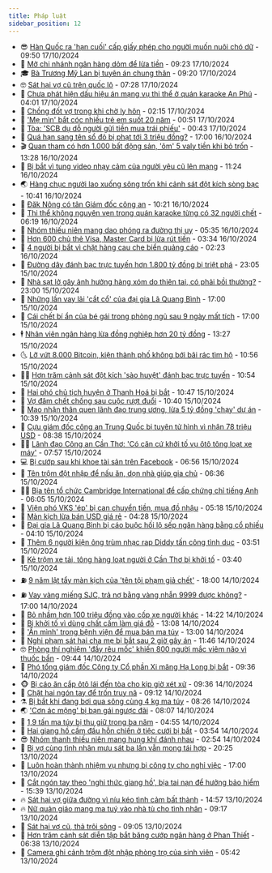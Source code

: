 ```yaml
---
title: Pháp luật
sidebar_position: 12
---
```


<!-- vnexpress-phap-luat:START -->
- 😎 [Hàn Quốc ra &#39;hạn cuối&#39; cấp giấy phép cho người muốn nuôi chó dữ](https://vnexpress.net/han-quoc-ra-han-cuoi-cap-giay-phep-cho-nguoi-muon-nuoi-cho-du-4805253.html) - 09:50 17/10/2024
- 🥰 [Mở chi nhánh ngân hàng dỏm để lừa tiền](https://vnexpress.net/mo-chi-nhanh-ngan-hang-dom-de-lua-tien-4805283.html) - 09:23 17/10/2024
- 🎓 [Bà Trương Mỹ Lan bị tuyên án chung thân](https://vnexpress.net/ba-truong-my-lan-bi-tuyen-an-chung-than-4805277.html) - 09:20 17/10/2024
- 🤓 [Sát hại vợ cũ trên quốc lộ](https://vnexpress.net/sat-hai-vo-cu-tren-quoc-lo-4805282.html) - 07:28 17/10/2024
- 🎊 [Chưa phát hiện dấu hiệu án mạng vụ thi thể ở quán karaoke An Phú](https://vnexpress.net/chua-phat-hien-dau-hieu-an-mang-vu-thi-the-o-quan-karaoke-an-phu-4805188.html) - 04:01 17/10/2024
- 🙉 [Chồng đốt vợ trong khi chờ ly hôn](https://vnexpress.net/chong-dot-vo-trong-khi-cho-ly-hon-4805109.html) - 02:15 17/10/2024
- 🤡 [&#39;Mẹ mìn&#39; bắt cóc nhiều trẻ em suốt 20 năm](https://vnexpress.net/me-min-bat-coc-nhieu-tre-em-suot-20-nam-4805045.html) - 00:51 17/10/2024
- 🗽 [Tòa: &#39;SCB dụ dỗ người gửi tiền mua trái phiếu&#39;](https://vnexpress.net/toa-scb-du-do-nguoi-gui-tien-mua-trai-phieu-4804926.html) - 00:43 17/10/2024
- 🌋 [Quá hạn sang tên sổ đỏ bị phạt tới 3 triệu đồng?](https://vnexpress.net/qua-han-sang-ten-so-do-bi-phat-toi-3-trieu-dong-4804316.html) - 17:00 16/10/2024
- 🎬 [Quan tham có hơn 1.000 bất động sản, &#39;ôm&#39; 5 valy tiền khi bỏ trốn](https://vnexpress.net/quan-tham-co-hon-1-000-bat-dong-san-dung-5-valy-van-chuyen-tien-mat-4804796.html) - 13:28 16/10/2024
- 💯 [Bị bắt vì tung video nhạy cảm của người yêu cũ lên mạng](https://vnexpress.net/bi-bat-vi-tung-video-nhay-cam-cua-nguoi-yeu-cu-len-mang-4804976.html) - 11:24 16/10/2024
- 🌏 [Hàng chục người lao xuống sông trốn khi cảnh sát đột kích sòng bạc](https://vnexpress.net/hang-chuc-nguoi-lao-xuong-song-tron-khi-canh-sat-dot-kich-song-bac-4804968.html) - 10:41 16/10/2024
- 🌊 [Đăk Nông có tân Giám đốc công an](https://vnexpress.net/dak-nong-co-tan-giam-doc-cong-an-4804973.html) - 10:21 16/10/2024
- 💂 [Thi thể không nguyên vẹn trong quán karaoke từng có 32 người chết](https://vnexpress.net/thi-the-khong-nguyen-ven-trong-quan-karaoke-tung-co-32-nguoi-chet-4804818.html) - 06:19 16/10/2024
- 🎡 [Nhóm thiếu niên mang dao phóng ra đường thị uy](https://video.vnexpress.net/nhom-thieu-nien-mang-dao-phong-ra-duong-thi-uy-4804460.html) - 05:35 16/10/2024
- 🫶 [Hơn 600 chủ thẻ Visa, Master Card bị lừa rút tiền](https://vnexpress.net/hon-600-chu-the-visa-master-card-bi-lua-rut-tien-4804583.html) - 03:34 16/10/2024
- 🐲 [4 người bị bắt vì chặt hàng cau che biển quảng cáo](https://vnexpress.net/4-nguoi-bi-bat-vi-chat-hang-cau-che-bien-quang-cao-4804646.html) - 02:23 16/10/2024
- 🚀 [Đường dây đánh bạc trực tuyến hơn 1.800 tỷ đồng bị triệt phá](https://vnexpress.net/duong-day-danh-bac-truc-tuyen-hon-1-800-ty-dong-bi-triet-pha-4804592.html) - 23:05 15/10/2024
- 🎊 [Nhà sạt lở gây ảnh hưởng hàng xóm do thiên tai, có phải bồi thường?](https://vnexpress.net/nha-sat-lo-gay-anh-huong-hang-xom-do-thien-tai-co-phai-boi-thuong-4804270.html) - 23:00 15/10/2024
- 🤗 [Những lần vay lãi &#39;cắt cổ&#39; của đại gia Lã Quang Bình](https://vnexpress.net/nhung-lan-vay-lai-cat-co-cua-dai-gia-la-quang-binh-4804576.html) - 17:00 15/10/2024
- 🗽 [Cái chết bí ẩn của bé gái trong phòng ngủ sau 9 ngày mất tích](https://vnexpress.net/cai-chet-bi-an-cua-be-gai-trong-phong-ngu-sau-9-ngay-mat-tich-4804544.html) - 17:00 15/10/2024
- 🕴 [Nhân viên ngân hàng lừa đồng nghiệp hơn 20 tỷ đồng](https://vnexpress.net/nhan-vien-ngan-hang-lua-dong-nghiep-hon-20-ty-dong-4804566.html) - 13:27 15/10/2024
- 🌜 [Lỡ vứt 8.000 Bitcoin, kiện thành phố không bới bãi rác tìm hộ](https://vnexpress.net/lo-vut-8-000-bitcoin-kien-thanh-pho-khong-boi-bai-rac-tim-ho-4804489.html) - 10:56 15/10/2024
- 🧑‍🏫 [Hơn trăm cảnh sát đột kích &#39;sào huyệt&#39; đánh bạc trực tuyến](https://vnexpress.net/hon-tram-canh-sat-dot-kich-sao-huyet-danh-bac-truc-tuyen-4804497.html) - 10:54 15/10/2024
- 🦩 [Hai phó chủ tịch huyện ở Thanh Hoá bị bắt](https://vnexpress.net/hai-pho-chu-tich-huyen-o-thanh-hoa-bi-bat-4804509.html) - 10:47 15/10/2024
- 💼 [Vợ đâm chết chồng sau cuộc rượt đuổi](https://vnexpress.net/vo-dam-chet-chong-sau-cuoc-ruot-duoi-4804457.html) - 10:40 15/10/2024
- 💫 [Mạo nhận thân quen lãnh đạo trung ương, lừa 5 tỷ đồng &#39;chạy&#39; dự án](https://vnexpress.net/mao-nhan-than-quen-lanh-dao-trung-uong-lua-5-ty-dong-chay-du-an-4804459.html) - 10:39 15/10/2024
- 🦅 [Cựu giám đốc công an Trung Quốc bị tuyên tử hình vì nhận 78 triệu USD](https://vnexpress.net/cuu-giam-doc-cong-an-trung-quoc-bi-tuyen-tu-hinh-vi-nhan-78-trieu-usd-4804408.html) - 08:38 15/10/2024
- 🧑‍💻 [Lãnh đạo Công an Cần Thơ: &#39;Có căn cứ khởi tố vụ ôtô tông loạt xe máy&#39;](https://vnexpress.net/lanh-dao-cong-an-can-tho-co-can-cu-khoi-to-vu-oto-tong-loat-xe-may-4804352.html) - 07:57 15/10/2024
- 💻 [Bị cướp sau khi khoe tài sản trên Facebook](https://vnexpress.net/bi-cuop-sau-khi-khoe-tai-san-tren-facebook-4804351.html) - 06:56 15/10/2024
- 🤠 [Tên trộm đột nhập để nấu ăn, dọn nhà giúp gia chủ](https://vnexpress.net/ten-trom-dot-nhap-de-nau-an-don-nha-giup-gia-chu-4804295.html) - 06:36 15/10/2024
- 🧑‍🏫 [Bịa tên tổ chức Cambridge International để cấp chứng chỉ tiếng Anh](https://vnexpress.net/bia-ten-to-chuc-cambridge-international-examinations-de-cap-chung-chi-tieng-anh-4804299.html) - 06:05 15/10/2024
- 🌈 [Viện phó VKS &#39;ép&#39; bị can chuyển tiền, mua đồ nhậu](https://vnexpress.net/vien-pho-vks-ep-bi-can-chuyen-tien-mua-do-nhau-4804319.html) - 05:18 15/10/2024
- 🌮 [Màn kịch lừa bán USD giá rẻ](https://vnexpress.net/man-kich-lua-ban-usd-gia-re-4804260.html) - 04:28 15/10/2024
- 🐲 [Đại gia Lã Quang Bình bị cáo buộc hối lộ sếp ngân hàng bằng cổ phiếu](https://vnexpress.net/dai-gia-la-quang-binh-bi-cao-buoc-hoi-lo-sep-ngan-hang-bang-co-phieu-4804265.html) - 04:10 15/10/2024
- 🧰 [Thêm 6 người kiện ông trùm nhạc rap Diddy tấn công tình dục](https://vnexpress.net/them-6-nguoi-kien-ong-trum-nhac-rap-diddy-tan-cong-tinh-duc-4804254.html) - 03:51 15/10/2024
- 💄 [Kẻ trộm xe tải, tông hàng loạt người ở Cần Thơ bị khởi tố](https://vnexpress.net/ke-trom-xe-tai-tong-hang-loat-nguoi-o-can-tho-bi-khoi-to-4804238.html) - 03:40 15/10/2024
- ⛽️ [9 năm lật tẩy màn kịch của &#39;tên tội phạm giả chết&#39;](https://vnexpress.net/9-nam-truy-tim-ke-cam-dau-giao-phai-hiep-dam-tre-em-4804000.html) - 18:00 14/10/2024
- ⛽️ [Vay vàng miếng SJC, trả nợ bằng vàng nhẫn 9999 được không?](https://vnexpress.net/vay-vang-sjc-tra-lai-bang-vang-nhan-9999-co-duoc-khong-4803113.html) - 17:00 14/10/2024
- 💂 [Bỏ nhầm hơn 100 triệu đồng vào cốp xe người khác](https://vnexpress.net/bo-nham-hon-100-trieu-dong-vao-cop-xe-nguoi-khac-4804093.html) - 14:22 14/10/2024
- 🤔 [Bị khởi tố vì dùng chất cấm làm giá đỗ](https://vnexpress.net/bi-khoi-to-vi-dung-chat-cam-lam-gia-do-4804083.html) - 13:08 14/10/2024
- 🧐 [&#39;Ẩn mình&#39; trong bệnh viện để mua bán ma túy](https://vnexpress.net/an-minh-trong-benh-vien-de-mua-ban-ma-tuy-4804081.html) - 13:00 14/10/2024
- 🎃 [Nghi phạm sát hại cha mẹ bị bắt sau 2 giờ gây án](https://vnexpress.net/nghi-pham-sat-hai-cha-me-bi-bat-sau-2-gio-gay-an-4804077.html) - 11:46 14/10/2024
- 🤓 [Phòng thí nghiệm &#39;đầy rêu mốc&#39; khiến 800 người mắc viêm não vì thuốc bẩn](https://vnexpress.net/phong-thi-nghiem-day-reu-moc-khien-800-nguoi-mac-viem-nao-vi-thuoc-ban-4804006.html) - 09:44 14/10/2024
- 💃 [Phó tổng giám đốc Công ty Cổ phần Xi măng Hạ Long bị bắt](https://vnexpress.net/pho-tong-giam-doc-cong-ty-co-phan-xi-mang-ha-long-bi-bat-4803998.html) - 09:36 14/10/2024
- 🐵 [Bị cáo ăn cắp ôtô lái đến tòa cho kịp giờ xét xử](https://vnexpress.net/bi-cao-an-cap-oto-lai-den-toa-cho-kip-gio-xet-xu-4803969.html) - 09:36 14/10/2024
- 🤖 [Chặt hai ngón tay để trốn truy nã](https://vnexpress.net/chat-hai-ngon-tay-de-tron-truy-na-4803997.html) - 09:12 14/10/2024
- ⚗️ [Bị bắt khi đang bơi qua sông cùng 4 kg ma túy](https://vnexpress.net/bi-bat-khi-dang-boi-qua-song-cung-4-kg-ma-tuy-4803918.html) - 08:26 14/10/2024
- 🌏 [&#39;Cơn ác mộng&#39; bị bạn gái ngược đãi](https://vnexpress.net/am-anh-bi-ban-gai-bao-hanh-4803884.html) - 08:07 14/10/2024
- 🦆 [1,9 tấn ma túy bị thu giữ trong ba năm](https://vnexpress.net/1-9-tan-ma-tuy-bi-thu-giu-trong-ba-nam-4803849.html) - 04:55 14/10/2024
- 🐎 [Hai giang hồ cầm đầu hỗn chiến ở tiệc cưới bị bắt](https://vnexpress.net/hai-giang-ho-cam-dau-hon-chien-o-tiec-cuoi-bi-bat-4803817.html) - 03:54 14/10/2024
- 😎 [Nhóm thanh thiếu niên mang hung khí đánh nhau](https://video.vnexpress.net/nhom-thanh-thieu-nien-mang-hung-khi-danh-nhau-4803677.html) - 02:54 14/10/2024
- 💪 [Bị vợ cùng tình nhân mưu sát ba lần vẫn mong tái hợp](https://vnexpress.net/bi-vo-cung-tinh-nhan-muu-sat-ba-lan-van-mong-tai-hop-4803700.html) - 20:25 13/10/2024
- 🤡 [Luôn hoàn thành nhiệm vụ nhưng bị công ty cho nghỉ việc](https://vnexpress.net/luon-hoan-thanh-nhiem-vu-nhung-bi-cong-ty-cho-nghi-viec-4803154.html) - 17:00 13/10/2024
- 🌁 [Cắt ngón tay theo &#39;nghi thức giang hồ&#39;, bịa tai nạn để hưởng bảo hiểm](https://vnexpress.net/cat-ngon-tay-theo-nghi-thuc-giang-ho-bia-tai-nan-de-huong-bao-hiem-4803676.html) - 15:39 13/10/2024
- 🔥 [Sát hại vợ giữa đường vì níu kéo tình cảm bất thành](https://vnexpress.net/sat-hai-vo-giua-duong-vi-niu-keo-tinh-cam-bat-thanh-4803678.html) - 14:57 13/10/2024
- 🔥 [Nữ quản giáo mang ma tuý vào nhà tù cho tình nhân](https://vnexpress.net/nu-quan-giao-len-mang-ma-tuy-cho-tu-nhan-vi-yeu-4803576.html) - 09:17 13/10/2024
- 👺 [Sát hại vợ cũ, thả trôi sông](https://vnexpress.net/sat-hai-vo-cu-tha-troi-song-4803612.html) - 09:05 13/10/2024
- 🎊 [Hơn trăm cảnh sát diễn tập bắt băng cướp ngân hàng ở Phan Thiết](https://vnexpress.net/hon-tram-canh-sat-dien-tap-bat-bang-cuop-ngan-hang-o-phan-thiet-4803571.html) - 06:38 13/10/2024
- 🎊 [Camera ghi cảnh trộm đột nhập phòng trọ của sinh viên](https://vnexpress.net/camera-ghi-canh-trom-dot-nhap-phong-tro-cua-sinh-vien-4803579.html) - 05:42 13/10/2024<!-- vnexpress-phap-luat:END -->
